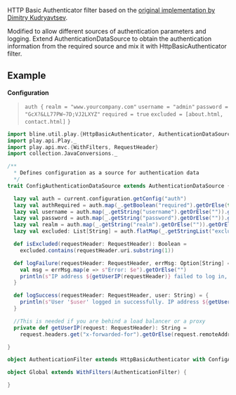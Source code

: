 HTTP Basic Authenticator filter based on the [original implementation by Dimitry Kudryavtsev](http://www.mentful.com/2014/06/14/basic-authentication-filter-for-play-framework/).

Modified to allow different sources of authentication parameters and logging.
Extend AuthenticationDataSource to obtain the authentication information from the required source and mix it with HttpBasicAuthenticator filter.

## Example

**Configuration**
> `auth {`
>   `realm = "www.yourcompany.com"`
>   `username = "admin"`
>   `password = "GcX?&LL77PW~7D;VJ2LXYZ"`
>   `required = true`
>   `excluded = [about.html, contact.html]`
> `}`

```scala
import bline.util.play.{HttpBasicAuthenticator, AuthenticationDataSource}
import play.api.Play._
import play.api.mvc.{WithFilters, RequestHeader}
import collection.JavaConversions._

/**
  * Defines configuration as a source for authentication data
  */
trait ConfigAuthenticationDataSource extends AuthenticationDataSource {

  lazy val auth = current.configuration.getConfig("auth")
  lazy val authRequired = auth.map(_.getBoolean("required").getOrElse(true)).getOrElse(true)
  lazy val username = auth.map(_.getString("username").getOrElse("")).getOrElse("")
  lazy val password = auth.map(_.getString("password").getOrElse("")).getOrElse("")
  lazy val realm = auth.map(_.getString("realm").getOrElse("")).getOrElse("")
  lazy val excluded: List[String] = auth.flatMap(_.getStringList("excluded")).map(_.toList).getOrElse(List[String]())

  def isExcluded(requestHeader: RequestHeader): Boolean =
    excluded.contains(requestHeader.uri.substring(1))

  def logFailure(requestHeader: RequestHeader, errMsg: Option[String] = None) = {
    val msg = errMsg.map(e => s"Error: $e").getOrElse("")
    println(s"IP address ${getUserIP(requestHeader)} failed to log in, " + s"requested uri: '${requestHeader.uri}' ${msg}")
  }

  def logSuccess(requestHeader: RequestHeader, user: String) = {
    println(s"User '$user' logged in successfully. IP address ${getUserIP(requestHeader)}, " + s"requested uri: '${requestHeader.uri}'")
  }

  //This is needed if you are behind a load balancer or a proxy
  private def getUserIP(request: RequestHeader): String =
    request.headers.get("x-forwarded-for").getOrElse(request.remoteAddress.toString)

}

object AuthenticationFilter extends HttpBasicAuthenticator with ConfigAuthenticationDataSource

object Global extends WithFilters(AuthenticationFilter) {

}
```

